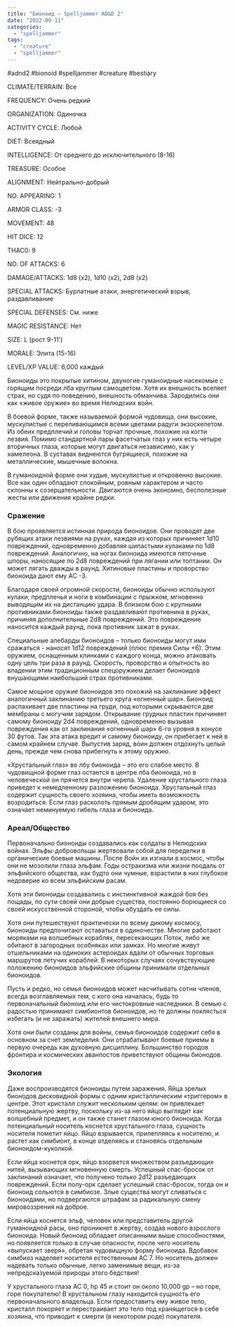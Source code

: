 ```yaml
---
title: "Бионоид – Spelljammer AD&D 2"
date: "2022-09-11"
categories: 
  - "spelljammer"
tags: 
  - "creature"
  - "spelljammer"
---
```


#adnd2 #bionoid #spelljammer #creature #bestiary

CLIMATE/TERRAIN: Все

FREQUENCY: Очень редкий

ORGANIZATION: Одиночка

ACTIVITY CYCLE: Любой

DIET: Всеядный

INTELLIGENCE: От среднего до исключительного (8-16)

TREASURE: Особое

ALIGNMENT: Нейтрально-добрый

NO. APPEARING: 1

ARMOR CLASS: -3

MOVEMENT: 48

HIT DICE: 12

THAC0: 9

NO. OF ATTACKS: 6

DAMAGE/ATTACKS: 1d8 (х2), 1d10 (х2), 2d8 (х2)

SPECIAL ATTACKS: Бурлатные атаки, энергетический взрыв, раздавливание

SPECIAL DEFENSES: См. ниже

MAGIC RESISTANCE: Нет

SIZE: L (рост 9-11')

MORALE: Элита (15-16)

LEVEL/XP VALUE: 6,000 каждый

Бионоиды это покрытые хитином, двуногие гуманоидные насекомые с горящим посреди лба круглым самоцветом. Хотя их внешность вселяет страх, но судя по поведению, внешность обманчива. Зародились они как «живое оружие» во время Нелюдских войн.

В боевой форме, также называемой формой чудовища, они высокие, мускулистые с переливающимся всеми цветами радуги экзоскелетом. Из обеих предплечий и головы торчат прочные, похожие на когти лезвия. Помимо стандартной пары фасетчатых глаз у них есть четыре вторичных глаза, которые могут двигаться независимо, как у хамелеона. В суставах виднеются бугрящиеся, похожие на металлические, мышечные волокна.

В гуманоидной форме они худые, мускулистые и откровенно высокие. Все как один обладают спокойным, ровным характером и часто склонны к созерцательности. Двигаются очень экономно, бесполезные жесты или движения крайне редки.

### Сражение

В бою проявляется истинная природа бионоидов. Они проводят две рубящих атаки лезвиями на руках, каждая из которых причиняет 1d10 повреждений, одновременно добавляя шипастыми кулаками по 1d8 повреждений. Аналогично, на ногах бионоида имеются пяточные шпоры, наносящие по 2d8 повреждений при лягании или топтании. Он может лягать дважды в раунд. Хитиновые пластины и проворство бионоида дают ему AC -3.

Благодаря своей огромной скорости, бионоиды обычно используют кулаки, предплечья и ноги в комбинации с прыжком, мгновенно выводящим их на дистанцию удара. В близком бою с крупными противниками бионоиды также раздавливают противника в руках, причиняя дополнительные 2d8 повреждений. Это повреждение наносится каждый раунд, пока противник зажат в руках.

Специальные алебарды бионоидов – только бионоиды могут ими сражаться - наносят 1d12 повреждений (плюс премия Силы +6). Этим оружием, оснащенным клинками с каждого конца, можно атаковать одну цель три раза в раунд. Скорость, проворство и опытность во владении этим традиционным спецоружием делает бионоидов внушающими наибольший страх противниками.

Самое мощное оружие бионоидов это похожий на заклинание эффект аналогичный заклинанию третьего круга «огненный шар». Бионоид распахивает две пластины на груди, под которыми скрываются две мембраны с могучим зарядом. Открывание грудных пластин причиняет самому бионоиду 2d4 повреждений, одновременно вызывая повреждения как от заклинания «огненный шар» 6-го уровня в конусе 30 футов. Так эта атака вредит и самому бионоиду, он прибегает к ней в самом крайнем случае. Выпустив заряд, воин должен отдохнуть целый день, прежде чем снова прибегнуть к этому оружию.

«Хрустальный глаз» во лбу бионоида – это его слабое место. В чудовищной форме глаз остается в центре лба бионоида, но в человеческой он прячется внутри черепа. Удаление хрустального глаза приведет к немедленному разложению бионоида. Хрустальный глаз содержит сущность своего хозяина, чтобы иметь возможность возродиться. Если глаз расколоть прямым дробящим ударом, это означает неминуемую гибель глаза и бионоида.

### Ареал/Общество

Первоначально бионоиды создавались как солдаты в Нелюдских войнах. Эльфы-добровольцы жертвовали собой для переделки в органические боевые машины. После Войн их изгнали в космос, чтобы они не мозолили глаза эльфам. Годы остракизма или жизни поодаль от эльфийского общества, как будто они чумные, взрастили в них глубокое недоверие ко всем эльфийским расам.

Хотя эти бионоиды создавались с инстинктивной жаждой боя без пощады, по сути своей они добрые существа, постоянно борющиеся со своей искусственной стороной, чтобы обуздать ее силы.

Хотя они путешествуют практически по всему дикому космосу, бионоиды предпочитают оставаться в одиночестве. Многие работают моряками на волшебных кораблях, пересекающих Поток, либо же обитают в загородных особняках или замках. Но многие живут отшельниками на одиноких астероидах вдали от обычных торговых маршрутов летучих кораблей. В некоторых случаях сочувствующие положению бионоидов эльфийские общины принимали отдельных бионоидов.

Пусть и редко, но семья бионоидов может насчитывать сотни членов, всегда возглавляемых тем, с кого она началась, будь то первоначальный бионоид или его чистокровные наследники. В семью с радостью принимают симбионтов бионоидов, но те должны поклясться избегать (и не заражать) жителей внешнего мира.

Хотя они были созданы для войны, семья бионоидов содержит себя в основном за счет земледелия. Они отрабатывают боевые приемы в первую очередь как духовную дисциплину. Большинство городов фронтира и космических аванпостов приветствуют общины бионодов.

### Экология

Даже воспроизводятся бионоиды путем заражения. Яйца зрелых бионодов дисковидной формы с одним кристаллическим «триггером» в центре. Этот кристалл служит нескольким целям: он привлекает потенциальную жертву, поскольку из-за него яйцо выглядит как волшебный предмет, и он также станет глазом юного бионоида. Когда потенциальный носитель коснется хрустального глаза, сущность носителя пометит яйцо. Яйцо взрывается, прилепляясь к носителю, и растет как симбионт, в конце отделяясь и становясь отдельным бионоидом-куколкой.

Если яйца коснется орк, яйцо взорвется множеством разъедающих нитей, вызывающих мгновенную смерть. Успешный спас-бросок от заклинаний означает, что получено только 2d12 разъедающих повреждений. Если полу-орк сделает успешный спас-бросок, тогда он и бионоид сольются в симбиозе. Злые существа могут сливаться с бионоидами, но подвергаются штрафам за радикальную смену мировоззрения на доброе.

Если яйца коснется эльф, человек или представитель другой гуманоидной расы, оно проникнет в жертву, создав нового взрослого бионоида. Новый бионоид обладает описанными выше способностями, но появляется только в случае опасности, после чего носитель «выпускает зверя», обретая чудовищную форму бионоида. Вдобавок симбиоз наделяет носителя естественным AC 7. Но носитель должен надевать только обычные, легко заменимые вещи, из-за непредсказуемой природы этого бедствия!

У хрустального глаза AC 0, hp 45 и стоит он около 10,000 gp – но горе, горе покупателю! В хрустальном глазу находится сущность его первоначального владельца. Если предоставить ему живое тело, кристалл покоряет и перестраивает это тело под хранящегося в себе хозяина, что приводит к смерти (в некотором роде) покупателя.
